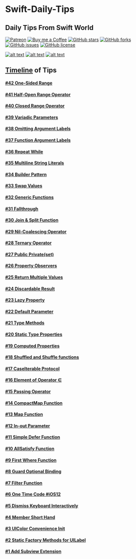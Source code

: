 # Swift-Daily-Tips

## Daily Tips From Swift World

[![Patreon](https://img.shields.io/badge/patreon-donate-green.svg)](https://patreon.com/SwiftDailyTips) [![Buy me a Coffee](https://img.shields.io/badge/buy%20me%20a%20coffee-donate-green.svg)](https://buymeacoffee.com/SwiftDailyTips) [![GitHub stars](https://img.shields.io/github/stars/MobileTipsters/Swift-Daily-Tips.svg)](https://github.com/MobileTipsters/Swift-Daily-Tips/stargazers) [![GitHub forks](https://img.shields.io/github/forks/MobileTipsters/Swift-Daily-Tips.svg)](https://github.com/MobileTipsters/Swift-Daily-Tips/stargazers) [![GitHub issues](https://img.shields.io/github/issues/MobileTipsters/Swift-Daily-Tips.svg)](https://github.com/MobileTipsters/Swift-Daily-Tips/issues) [![GitHub license](https://img.shields.io/github/license/MobileTipsters/Swift-Daily-Tips.svg)](https://github.com/MobileTipsters/Swift-Daily-Tips)

[![alt text][TwitterIcon]][Twitter]
[![alt text][InstagramIcon]][Instagram]
[![alt text][TelegramIcon]][Telegram]

[TwitterIcon]: /icons/twitter.png (twitter)
[InstagramIcon]: /icons/instagram.png (instagram)
[TelegramIcon]: /icons/telegram.png (telegram)

[Twitter]: https://www.twitter.com/SwiftDailyTips
[Instagram]: https://www.instagram.com/SwiftDailyTips
[Telegram]: https://t.me/SwiftDailyTips

## [Timeline](/TIMELINE.md) of Tips

#### [#42 One-Sided Range](/codes/OneSidedRange.swift)

#### [#41 Half-Open Range Operator](/codes/HalfOpenRangeOperator.swift)

#### [#40 Closed Range Operator](/codes/ClosedRangeOperator.swift)

#### [#39 Variadic Parameters](/codes/VariadicParameters.swift)

#### [#38 Omitting Argument Labels](/codes/OmittingArgumentLabels.swift)

#### [#37 Function Argument Labels](/codes/FunctionArgumentLabels.swift)

#### [#36 Repeat While](/codes/RepeatWhile.swift)

#### [#35 Multiline String Literals](/codes/MultilineStringLiterals.swift)

#### [#34 Builder Pattern](/codes/BuilderPattern.swift)

#### [#33 Swap Values](/codes/SwapValues.swift)

#### [#32 Generic Functions](/codes/GenericFunctions.swift)

#### [#31 Fallthrough](/codes/Fallthrough.swift)

#### [#30 Join & Split Function](/codes/Join&SplitFunction.swift)

#### [#29 Nil-Coalescing Operator](/codes/NilCoalescingOperator.swift)

#### [#28 Ternary Operator](/codes/TernaryOperator.swift)

#### [#27 Public Private(set)](/codes/PublicPrivateSet.swift)

#### [#26 Property Observers](/codes/PropertyObservers.swift)

#### [#25 Return Multiple Values](/codes/ReturnMultipleValues.swift)

#### [#24 Discardable Result](/codes/DiscardableResult.swift)

#### [#23 Lazy Property](/codes/LazyProperty.swift)

#### [#22 Default Parameter](/codes/DefaultParameter.swift)

#### [#21 Type Methods](/codes/TypeMethods.swift)

#### [#20 Static Type Properties](/codes/StaticTypeProperties.swift)

#### [#19 Computed Properties](/codes/ComputedProperties.swift)

#### [#18 Shuffled and Shuffle functions](/codes/ShuffledAndShuffleFunctions.swift)

#### [#17 CaseIterable Protocol](/codes/CaseIterable.swift)

#### [#16 Element of Operator ∈](/codes/ElementOfOperator.swift)

#### [#15 Passing Operator](/codes/PassingOperator.swift)

#### [#14 CompactMap Function](/codes/CompactMapFunction.swift)

#### [#13 Map Function](/codes/MapFunction.swift)

#### [#12 In-out Parameter](/codes/InoutParameter.swift)

#### [#11 Simple Defer Function](/codes/SimpleDefer.swift)

#### [#10 AllSatisfy Function](/codes/AllSatisfyFunction.swift)

#### [#9 First Where Function](/codes/FirstWhere.swift)

#### [#8 Guard Optional Binding](/codes/GuardOptionalBinding.swift)

#### [#7 Filter Function](/codes/FilterFunction.swift)

#### [#6 One Time Code #iOS12](/codes/OneTimeCode.swift)

#### [#5 Dismiss Keyboard Interactively](/codes/DismissKeyboardInteractively.swift)

#### [#4 Member Short Hand](/codes/MemberShortHand.swift)

#### [#3 UIColor Convenience Init](/codes/UIColorConvenienceInit.swift)

#### [#2 Static Factory Methods for UILabel](/codes/StaticFactoryMethodsForUILabel.swift)

#### [#1 Add Subview Extension](/codes/AddSubviewExtension.swift)
